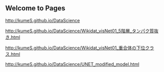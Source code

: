 ## Welcome to Pages

http://kumeS.github.io/DataScience

http://kumeS.github.io/DataScience/Wikidat_visNet01_5階層_タンパク質抜き.html

http://kumeS.github.io/DataScience/Wikidat_visNet01_重合体の下位クラス.html

http://kumeS.github.io/DataScience/UNET_modified_model.html
